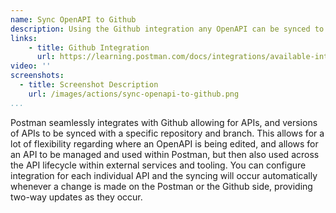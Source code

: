 ```yaml
---
name: Sync OpenAPI to Github
description: Using the Github integration any OpenAPI can be synced to a Github repository, allowing for the OpenAPI to be kept up to date within Postman as well as a Github repository.
links:
    - title: Github Integration
      url: https://learning.postman.com/docs/integrations/available-integrations/github/           
video: ''
screenshots:
  - title: Screenshot Description
    url: /images/actions/sync-openapi-to-github.png       
...
```

Postman seamlessly integrates with Github allowing for APIs, and versions of APIs to be synced with a specific repository and branch. This allows for a lot of flexibility regarding where an OpenAPI is being edited, and allows for an API to be managed and used within Postman, but then also used across the API lifecycle within external services and tooling. You can configure integration for each individual API and the syncing will occur automatically whenever a change is made on the Postman or the Github side, providing two-way updates as they occur.